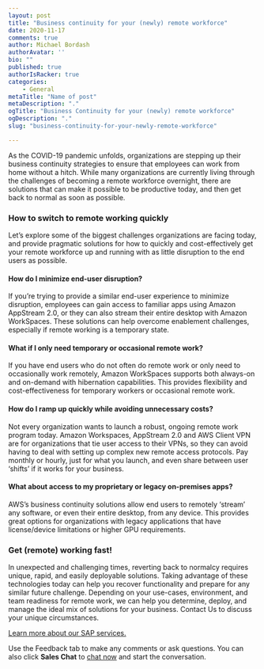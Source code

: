 ```yaml
---
layout: post
title: "Business continuity for your (newly) remote workforce"
date: 2020-11-17
comments: true
author: Michael Bordash
authorAvatar: ''
bio: ""
published: true
authorIsRacker: true
categories:
    - General
metaTitle: "Name of post"
metaDescription: "."
ogTitle: "Business Continuity for your (newly) remote workforce"
ogDescription: "."
slug: "business-continuity-for-your-newly-remote-workforce"

---
```


As the COVID-19 pandemic unfolds, organizations are stepping up their business continuity strategies to ensure that employees can work from home without a hitch. While many organizations are currently living through the challenges of becoming a remote workforce overnight, there are solutions that can make it possible to be productive today, and then get back to normal as soon as possible.

<!--more-->

### How to switch to remote working quickly

Let’s explore some of the biggest challenges organizations are facing today, and provide pragmatic solutions for how to quickly and cost-effectively get your remote workforce up and running with as little disruption to the end users as possible.

#### How do I minimize end-user disruption?

If you’re trying to provide a similar end-user experience to minimize disruption, employees can gain access to familiar apps using Amazon AppStream 2.0, or they can also stream their entire desktop with Amazon WorkSpaces. These solutions can help overcome enablement challenges, especially if remote working is a temporary state.

#### What if I only need temporary or occasional remote work?

If you have end users who do not often do remote work or only need to occasionally work remotely, Amazon WorkSpaces supports both always-on and on-demand with hibernation capabilities. This provides flexibility and cost-effectiveness for temporary workers or occasional remote work.

#### How do I ramp up quickly while avoiding unnecessary costs?

Not every organization wants to launch a robust, ongoing remote work program today. Amazon Workspaces, AppStream 2.0 and AWS Client VPN are for organizations that tie user access to their VPNs, so they can avoid having to deal with setting up complex new remote access protocols. Pay monthly or hourly, just for what you launch, and even share between user ‘shifts’ if it works for your business.

#### What about access to my proprietary or legacy on-premises apps?

AWS’s business continuity solutions allow end users to remotely ‘stream’ any software, or even their entire desktop, from any device. This provides great options for organizations with legacy applications that have license/device limitations or higher GPU requirements.

### Get (remote) working fast!

In unexpected and challenging times, reverting back to normalcy requires unique, rapid, and easily deployable solutions. Taking advantage of these technologies today can help you recover functionality and prepare for any similar future challenge. Depending on your use-cases, environment, and team readiness for remote work, we can help you determine, deploy, and manage the ideal mix of solutions for your business. Contact Us to discuss your unique circumstances.


<a class="cta purple" id="cta" href="https://www.rackspace.com/sap">Learn more about our SAP services.</a>

Use the Feedback tab to make any comments or ask questions. You can also click
**Sales Chat** to [chat now](https://www.rackspace.com/) and start the conversation.
